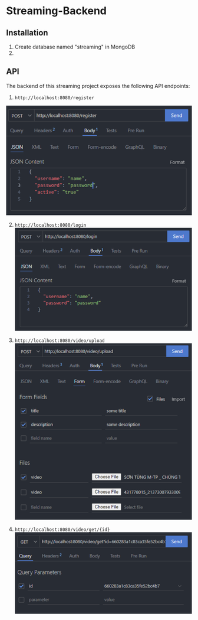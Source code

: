 # Streaming-Backend


## Installation

1. Create database named "streaming" in MongoDB
2.


## API

The backend of this streaming project exposes the following API endpoints:

1. `http://localhost:8080/register` <br/>

![alt text](image-1.png)


2. `http://localhost:8080/login` <br/>
![alt text](image-2.png)


3. `http://localhost:8080/video/upload`<br/>
![alt text](image-3.png)


4. `http://localhost:8080/video/get/{id}`<br/>
![alt text](image-4.png)


